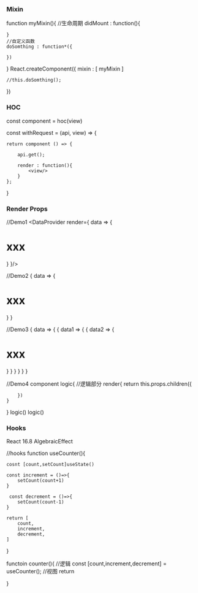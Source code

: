 ### Mixin
function myMixin(){
    //生命周期
    didMount : function(){

    }
    //自定义函数
    doSomthing : function*({

    })

}
React.createComponent({
    mixin : [
        myMixin
    ]

    //this.doSomthing();
})


### HOC
const component = hoc(view)

const withRequest = (api, view) => {

    return component () => {

        api.get();

        render : function(){
            <view/>
        }
    };
}


### Render Props
//Demo1
<DataProvider render={ data => {
    <h1>xxx</h1>
} }/>

//Demo2
<DataProvider>
{ data => {
    <h1>xxx</h1>
} }
</DataProvider>

//Demo3
<DataProvider>
{ data => {
    <Data1Provider>
    { data1 => {
        <Data3Provider>
        { data2 => {
            <h1>xxx</h1>
        } }
        </DataProvider>
    } }
    </Data1Provider>
} }
</DataProvider>

//Demo4
component logic{
    //逻辑部分
    render{
        return this.props.children({
    
        })
    }
}
logic(<view1>)
logic(<view2>)


### Hooks
React 16.8  AlgebraicEffect

//hooks
function useCounter(){

    cosnt [count,setCount]useState()

    const increment = ()=>{
        setCount(count+1)
    }

     const decrement = ()=>{
        setCount(count-1)
    }

    return [
        count,
        increment,
        decrement,
    ]

}

functoin counter(){
    //逻辑
    const [count,increment,decrement] = useCounter();
    //视图
    return <View 
            count={count}
            increment={increment}
            decrement={decrement}
        />
    
}
